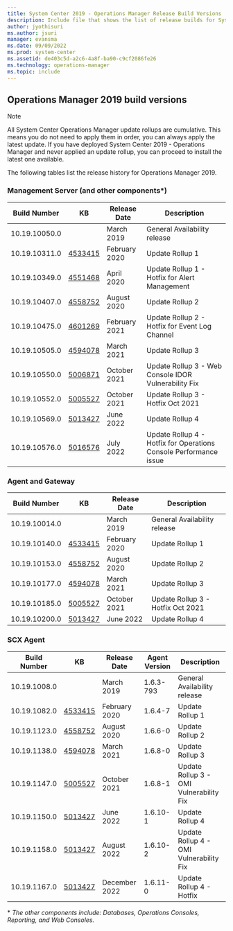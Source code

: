 ```yaml
---
title: System Center 2019 - Operations Manager Release Build Versions
description: Include file that shows the list of release builds for System Center 2019 - Operations Manager.
author: jyothisuri
ms.author: jsuri
manager: evansma
ms.date: 09/09/2022
ms.prod: system-center
ms.assetid: de403c5d-a2c6-4a8f-ba90-c9cf2086fe26
ms.technology: operations-manager
ms.topic: include
---
```


## Operations Manager 2019 build versions

>[!NOTE]
>All System Center Operations Manager update rollups are cumulative. This means you do not need to apply them in order, you can always apply the latest update. If you have deployed System Center 2019 - Operations Manager and never applied an update rollup, you can proceed to install the latest one available.
>

The following tables list the release history for Operations Manager 2019.

### Management Server (and other components*)
|Build Number |KB |Release Date |Description |
|-------------|---|-------------|------------|
|10.19.10050.0||March 2019 |General Availability release |
|10.19.10311.0|[4533415](https://support.microsoft.com/kb/4533415) |February 2020 |Update Rollup 1 |
|10.19.10349.0|[4551468](https://support.microsoft.com/kb/4551468) |April 2020 |Update Rollup 1 - Hotfix for Alert Management |
|10.19.10407.0|[4558752](https://support.microsoft.com/kb/4558752) |August 2020 |Update Rollup 2 |
|10.19.10475.0|[4601269](https://support.microsoft.com/kb/4601269) |February 2021 |Update Rollup 2 - Hotfix for Event Log Channel |
|10.19.10505.0|[4594078](https://support.microsoft.com/kb/4594078) |March 2021 |Update Rollup 3 |
|10.19.10550.0|[5006871](https://support.microsoft.com/kb/5006871) |October 2021 |Update Rollup 3 - Web Console IDOR Vulnerability Fix |
|10.19.10552.0|[5005527](https://support.microsoft.com/kb/5005527) |October 2021 |Update Rollup 3 - Hotfix Oct 2021 |
|10.19.10569.0|[5013427](https://support.microsoft.com/kb/5013427) |June 2022 |Update Rollup 4 |
|10.19.10576.0|[5016576](https://support.microsoft.com/kb/5016576) |July 2022 |Update Rollup 4 - Hotfix for Operations Console Performance issue |

### Agent and Gateway
|Build Number |KB |Release Date |Description |
|-------------|---|-------------|------------|
|10.19.10014.0||March 2019 |General Availability release |
|10.19.10140.0|[4533415](https://support.microsoft.com/kb/4533415) |February 2020 |Update Rollup 1 |
|10.19.10153.0|[4558752](https://support.microsoft.com/kb/4558752) |August 2020 |Update Rollup 2 |
|10.19.10177.0|[4594078](https://support.microsoft.com/kb/4594078) |March 2021 |Update Rollup 3 |
|10.19.10185.0|[5005527](https://support.microsoft.com/kb/5005527) |October 2021 |Update Rollup 3 - Hotfix Oct 2021 |
|10.19.10200.0|[5013427](https://support.microsoft.com/kb/5013427) |June 2022 |Update Rollup 4 |

### SCX Agent
|Build Number |KB |Release Date |Agent Version |Description |
|-------------|---|-------------|--------------|------------|
|10.19.1008.0||March 2019 |1.6.3-793 |General Availability release |
|10.19.1082.0|[4533415](https://support.microsoft.com/kb/4533415) |February 2020 |1.6.4-7 |Update Rollup 1 |
|10.19.1123.0|[4558752](https://support.microsoft.com/kb/4558752) |August 2020 |1.6.6-0	|Update Rollup 2 |
|10.19.1138.0|[4594078](https://support.microsoft.com/kb/4594078) |March 2021 |1.6.8-0 |Update Rollup 3 |
|10.19.1147.0|[5005527](https://support.microsoft.com/kb/5005527) |October 2021 |1.6.8-1 |Update Rollup 3 - OMI Vulnerability Fix |
|10.19.1150.0|[5013427](https://support.microsoft.com/kb/5013427) |June 2022 |1.6.10-1 |Update Rollup 4 |
|10.19.1158.0|[5013427](https://support.microsoft.com/kb/5013427) |August 2022 |1.6.10-2 |Update Rollup 4 - OMI Vulnerability Fix |
|10.19.1167.0|[5013427](https://support.microsoft.com/kb/5013427) |December 2022 |1.6.11-0 |Update Rollup 4 - Hotfix |

 \* *The other components include: Databases, Operations Consoles, Reporting, and Web Consoles.*
